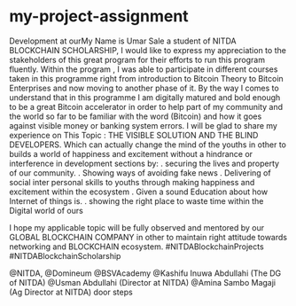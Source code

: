 # my-project-assignment
Development at ourMy Name is Umar Sale a student of NITDA BLOCKCHAIN SCHOLARSHIP, I would like to express my appreciation to the stakeholders of this great program for their efforts to run this program fluently. Within the program , I was able to participate in different courses taken in this programme right from introduction to Bitcoin Theory to Bitcoin Enterprises and now moving to another phase of it. By the way I comes to understand that in this programme I am digitally matured and bold enough to be a great Bitcoin accelerator in order to help part of my community and the world so far to be familiar with the word (Bitcoin) and how it goes against visible money or banking system errors. I will be glad to share my experience on This Topic : THE VISIBLE SOLUTION AND THE BLIND DEVELOPERS. Which can actually change the mind of the youths in other to builds a world of happiness and excitement without a hindrance or interference in development sections by:
. securing the lives and property of our community.
. Showing ways of avoiding fake news 
. Delivering of social inter personal skills to youths through making happiness and excitement within the ecosystem
. Given a sound Education about how Internet of things is.
. showing the right place to waste time within the Digital world of ours

I hope my applicable topic will be fully observed and mentored by our GLOBAL BLOCKCHAIN COMPANY in other to maintain right attitude towards networking and BLOCKCHAIN ecosystem.
#NITDABlockchainProjects
#NITDABlockchainScholarship

@NITDA,
@Domineum
@BSVAcademy
@Kashifu Inuwa Abdullahi (The DG of NITDA)
@Usman Abdullahi (Director at NITDA)
@Amina Sambo Magaji (Ag Director at NITDA) door steps
